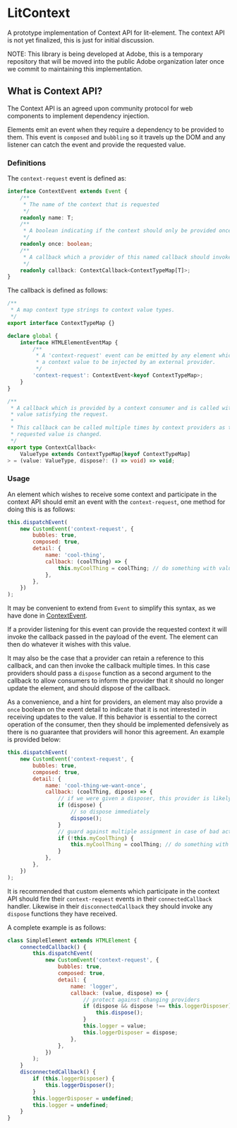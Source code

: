 # LitContext

A prototype implementation of Context API for lit-element. The context API is not yet finalized, this is just for initial discussion.

NOTE: This library is being developed at Adobe, this is a temporary repository that will be moved into the public Adobe organization later once we commit to maintaining this implementation.

## What is Context API?

The Context API is an agreed upon community protocol for web components to implement dependency injection.

Elements emit an event when they require a dependency to be provided to them. This event is `composed` and `bubbling` so it travels up the DOM and any listener can catch the event and provide the requested value.

### Definitions

The `context-request` event is defined as:

```typescript
interface ContextEvent extends Event {
    /**
     * The name of the context that is requested
     */
    readonly name: T;
    /**
     * A boolean indicating if the context should only be provided once.
     */
    readonly once: boolean;
    /**
     * A callback which a provider of this named callback should invoke.
     */
    readonly callback: ContextCallback<ContextTypeMap[T]>;
}
```

The callback is defined as follows:

```typescript
/**
 * A map context type strings to context value types.
 */
export interface ContextTypeMap {}

declare global {
    interface HTMLElementEventMap {
        /**
         * A 'context-request' event can be emitted by any element which desires
         * a context value to be injected by an external provider.
         */
        'context-request': ContextEvent<keyof ContextTypeMap>;
    }
}

/**
 * A callback which is provided by a context consumer and is called with the
 * value satisfying the request.
 *
 * This callback can be called multiple times by context providers as the
 * requested value is changed.
 */
export type ContextCallback<
    ValueType extends ContextTypeMap[keyof ContextTypeMap]
> = (value: ValueType, dispose?: () => void) => void;
```

### Usage

An element which wishes to receive some context and participate in the context API should emit an event with the `context-request`, one method for doing this is as follows:

```javascript
this.dispatchEvent(
    new CustomEvent('context-request', {
        bubbles: true,
        composed: true,
        detail: {
            name: 'cool-thing',
            callback: (coolThing) => {
                this.myCoolThing = coolThing; // do something with value
            },
        },
    })
);
```

It may be convenient to extend from `Event` to simplify this syntax, as we have done in [ContextEvent](./src/lib/context-event.ts).

If a provider listening for this event can provide the requested context it will invoke the callback passed in the payload of the event. The element can then do whatever it wishes with this value.

It may also be the case that a provider can retain a reference to this callback, and can then invoke the callback multiple times. In this case providers should pass a `dispose` function as a second argument to the callback to allow consumers to inform the provider that it should no longer update the element, and should dispose of the callback.

As a convenience, and a hint for providers, an element may also provide a `once` boolean on the event detail to indicate that it is not interested in receiving updates to the value. If this behavior is essential to the correct operation of the consumer, then they should be implemented defensively as there is no guarantee that providers will honor this agreement. An example is provided below:

```javascript
this.dispatchEvent(
    new CustomEvent('context-request', {
        bubbles: true,
        composed: true,
        detail: {
            name: 'cool-thing-we-want-once',
            callback: (coolThing, dipose) => {
                // if we were given a disposer, this provider is likely to send us updates
                if (dispose) {
                    // so dispose immediately
                    dispose();
                }
                // guard against multiple assignment in case of bad actor providersU
                if (!this.myCoolThing) {
                    this.myCoolThing = coolThing; // do something with value
                }
            },
        },
    })
);
```

It is recommended that custom elements which participate in the context API should fire their `context-request` events in their `connectedCallback` handler. Likewise in their `disconnectedCallback` they should invoke any `dispose` functions they have received.

A complete example is as follows:

```javascript
class SimpleElement extends HTMLElement {
    connectedCallback() {
        this.dispatchEvent(
            new CustomEvent('context-request', {
                bubbles: true,
                composed: true,
                detail: {
                    name: 'logger',
                    callback: (value, dispose) => {
                        // protect against changing providers
                        if (dispose && dispose !== this.loggerDisposer) {
                            this.dispose();
                        }
                        this.logger = value;
                        this.loggerDisposer = dispose;
                    },
                },
            })
        );
    }
    disconnectedCallback() {
        if (this.loggerDisposer) {
            this.loggerDisposer();
        }
        this.loggerDisposer = undefined;
        this.logger = undefined;
    }
}
```
